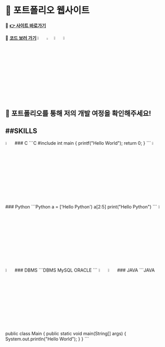# 🎨 포트폴리오 웹사이트
🔗 **[👉 사이트 바로가기](https://guensoo.github.io)**

🔗 **[코드 보러 가기](https://github.com/guensoo/guensoo.github.io) <image src="img/html.svg.png" width="5%" height="5%">  <image src="img/css.svg.png" width="4%" height="4%"> <image src="img/JavaScript.png" width="5%" height="5%"> <image src="img/logo512.png" width="5%" height="5%">**

👀 포트폴리오를 통해 저의 개발 여정을 확인해주세요!
---
##SKILLS
---
<image src="img/c.png" width="5%" height="5%">
### C
```C
#include <stdio.h>
int main {
printf("Hello World");
return 0;
}
```
<image src="img/python.webp" width="5%" height="5%">
### Python
```Python
a = ['Hello Python')
a[2:5]
print("Hello Python")
```
<image src="img/mysql.png" width="5%" height="5%"> <image src="img/oracle.png" width="5%" height="5%">
### DBMS
```DBMS
MySQL
ORACLE
```
<image src="img/java_icon.png" width="5%" height="5%"> <image src="img/springBoot.png" width="5%" height="5%">
### JAVA
```JAVA
public class Main
{
	public static void main(String[] args) {
		System.out.println("Hello World");
	}
}
```

